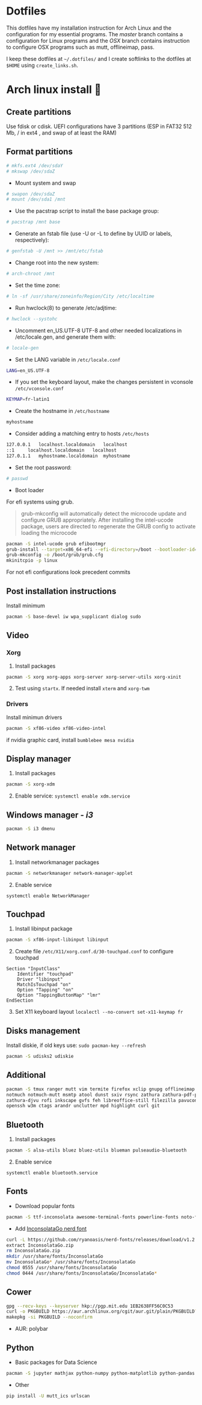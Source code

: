 # Dotfiles

This dotfiles have my installation instruction for Arch Linux and the 
configuration for my essential programs. The *master* branch contains a 
configuration for Linux programs and the *OSX* branch contains instruction to 
configure OSX programs such as mutt, offlineimap, pass.

I keep these dotfiles at `~/.dotfiles/` and I create softlinks to the dotfiles 
at `$HOME` using `create_links.sh`.

# Arch linux install 🐧

## Create partitions

Use fdisk or cdisk. UEFI configurations have 3 partitions (ESP in FAT32 512 Mb, / in ext4 , and swap of at least the RAM)

## Format partitions

```sh
# mkfs.ext4 /dev/sdaY
# mkswap /dev/sdaZ
```

* Mount system and swap

```sh
# swapon /dev/sdaZ
# mount /dev/sda1 /mnt
```

* Use the pacstrap script to install the base package group:

```bash
# pacstrap /mnt base
```

* Generate an fstab file (use -U or -L to define by UUID or labels, respectively):

```bash
# genfstab -U /mnt >> /mnt/etc/fstab
```

* Change root into the new system:

```bash
# arch-chroot /mnt
```

* Set the time zone:

```bash
# ln -sf /usr/share/zoneinfo/Region/City /etc/localtime
```

* Run hwclock(8) to generate /etc/adjtime:

```bash
# hwclock --systohc
```

* Uncomment en_US.UTF-8 UTF-8 and other needed localizations in /etc/locale.gen, and generate them with:

```bash
# locale-gen
```

* Set the LANG variable in `/etc/locale.conf`

```bash
LANG=en_US.UTF-8
```

* If you set the keyboard layout, make the changes persistent in vconsole `/etc/vconsole.conf`

```bash
KEYMAP=fr-latin1
```

* Create the hostname in `/etc/hostname`

```bash
myhostname
```

* Consider adding a matching entry to hosts `/etc/hosts`

```bash
127.0.0.1	localhost.localdomain	localhost
::1		localhost.localdomain	localhost
127.0.1.1	myhostname.localdomain	myhostname
```

* Set the root password:

```bash
# passwd
```

* Boot loader

For efi systems using grub.

> grub-mkconfig will automatically detect the microcode update and configure GRUB appropriately. After installing the intel-ucode package, users are directed to regenerate the GRUB config to activate loading the microcode 

```bash
pacman -S intel-ucode grub efibootmgr
grub-install --target=x86_64-efi --efi-directory=/boot --bootloader-id=arch
grub-mkconfig -o /boot/grub/grub.cfg
mkinitcpio -p linux
```

For not efi configurations look precedent commits

## Post installation instructions

Install minimum

```bash
pacman -S base-devel iw wpa_supplicant dialog sudo
```

## Video

### Xorg

1. Install packages

```bash
pacman -S xorg xorg-apps xorg-server xorg-server-utils xorg-xinit
```

2. Test using `startx`. If needed install `xterm` and `xorg-twm`

### Drivers

Install minimun drivers

```bash
pacman -S xf86-video xf86-video-intel
```

if nvidia graphic card, install `bumblebee mesa nvidia`

## Display manager

1. Install packages

```bash
pacman -S xorg-xdm
```

2. Enable service: `systemctl enable xdm.service`

## Windows manager - *i3*

```bash
pacman -S i3 dmenu
```

## Network manager

1. Install networkmanager packages

```bash
pacman -S networkmanager network-manager-applet
```

2. Enable service

```
systemctl enable NetworkManager
```

## Touchpad

1. Install libinput package

```bash
pacman -S xf86-input-libinput libinput
```

2. Create file `/etc/X11/xorg.conf.d/30-touchpad.conf` to configure touchpad

```
Section "InputClass"
    Identifier "touchpad"
    Driver "libinput"
    MatchIsTouchpad "on"
    Option "Tapping" "on"
    Option "TappingButtonMap" "lmr"
EndSection
```

3. Set X11 keyboard layout `localectl --no-convert set-x11-keymap fr`

## Disks management

Install diskie, if old keys use: `sudo pacman-key --refresh`

```bash
pacman -S udisks2 udiskie
```

## Additional

```bash
pacman -S tmux ranger mutt vim termite firefox xclip gnupg offlineimap pass 
notmuch notmuch-mutt msmtp atool dunst sxiv rsync zathura zathura-pdf-poppler 
zathura-djvu rofi inkscape gvfs feh libreoffice-still filezilla pavucontrol 
openssh w3m ctags arandr unclutter mpd highlight curl git
```

## Bluetooth

1. Install packages

```bash
pacman -S alsa-utils bluez bluez-utils blueman pulseaudio-bluetooth
```

2. Enable service

```
systemctl enable bluetooth.service
```

## Fonts

* Download popular fonts

```sh
pacman -S ttf-inconsolata awesome-terminal-fonts powerline-fonts noto-fonts-emoji
```

* Add [InconsolataGo nerd font](https://github.com/ryanoasis/nerd-fonts/releases)

```sh
curl -L https://github.com/ryanoasis/nerd-fonts/releases/download/v1.2.0/InconsolataGo.zip --output InconsolataGo.zip
extract InconsolataGo.zip
rm InconsolataGo.zip
mkdir /usr/share/fonts/InconsolataGo
mv InconsolataGo* /usr/share/fonts/InconsolataGo
chmod 0555 /usr/share/fonts/InconsolataGo
chmod 0444 /usr/share/fonts/InconsolataGo/InconsolataGo*
```

## Cower

```bash
gpg --recv-keys --keyserver hkp://pgp.mit.edu 1EB2638FF56C0C53
curl -o PKGBUILD https://aur.archlinux.org/cgit/aur.git/plain/PKGBUILD?h=cower
makepkg -si PKGBUILD --noconfirm
```

* AUR: polybar

## Python

* Basic packages for Data Science

```bash
pacman -S jupyter mathjax python-numpy python-matplotlib python-pandas python-virtualenvwrapper
```

* Other

```sh
pip install -U mutt_ics urlscan
```
